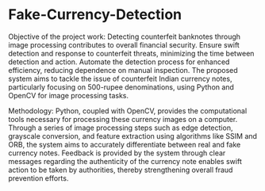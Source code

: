 # Fake-Currency-Detection
Objective of the project work: Detecting counterfeit banknotes through image processing contributes to overall financial security. Ensure swift detection and response to counterfeit threats, minimizing the time between detection and action. Automate the detection process for enhanced efficiency, reducing dependence on manual inspection. The proposed system aims to tackle the issue of counterfeit Indian currency notes, particularly focusing on 500-rupee denominations, using Python and OpenCV for image processing tasks.

Methodology: Python, coupled with OpenCV, provides the computational tools necessary for processing these currency images on a computer. Through a series of image processing steps such as edge detection, grayscale conversion, and feature extraction using algorithms like SSIM and ORB, the system aims to accurately differentiate between real and fake currency notes. Feedback is provided by the system through clear messages regarding the authenticity of the currency note enables swift action to be taken by authorities, thereby strengthening overall fraud prevention efforts.
